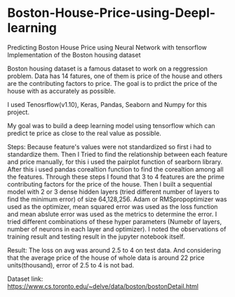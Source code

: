 # Boston-House-Price-using-Deepl-learning
Predicting Boston House Price using Neural Network with tensorflow
Implementation of the Boston housing dataset

Boston housing dataset is a famous dataset to work on a reggression problem. Data has 14 fatures, one of them is price of the house and others are the contributing factors to price. The goal is to prdict the price of the house with as accurately as possible.

I used Tenosrflow(v1.10), Keras, Pandas, Seaborn and Numpy for this project.

My goal was to build a deep learning model using tensorflow which can predict te price as close to the real value as possible.

Steps: Because feature's values were not standardized so first i had to standardize them. Then I Tried to find the relationship between each feature and price manually, for this i used the pairplot function of searborn library. After this i used pandas corealtion function to find the corealtion among all the features. Through these steps I found that 3 to 4 features are the prime contributing factors for the price of the house. Then I built a sequential model with 2 or 3 dense hidden layers (tried different number of layers to find the minimum error) of size 64,128,256. Adam or RMSpropoptimizer was used as the optimizer, mean squared error was used as the loss function and mean abslute error was used as the metrics to determine the error. I tried different combinations of these hyper parameters (Numebr of layers, number of neurons in each layer and optimizer). I noted the observations of training result and testing result in the jupyter notebook itself.

Result: The loss on avg was around 2.5 to 4 on test data. And considering that the average price of the house of whole data is around 22 price units(thousand), error of 2.5 to 4 is not bad.

Dataset link: https://www.cs.toronto.edu/~delve/data/boston/bostonDetail.html
